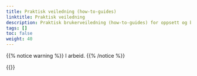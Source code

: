```yaml
---
title: Praktisk veiledning (how-to-guides)
linktitle: Praktisk veiledning
description: Praktisk brukerveiledning (how-to-guides) for oppsett og bruk av Altinn 3 Melding, for både teknisk personnel og sluttbrukere.
tags: []
toc: false
weight: 40
---
```


{{% notice warning  %}}
I arbeid.
{{% /notice %}}

{{<children />}}
